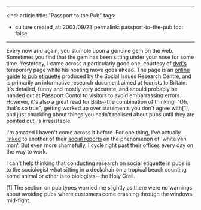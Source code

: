 -----
kind: article
title: "Passport to the Pub"
tags:
- culture
created_at: 2003/09/23
permalink: passport-to-the-pub
toc: false
-----

<p>Every now and again, you stumble upon a genuine gem on the web. Sometimes you find that the gem has been sitting under your nose for some time. Yesterday, I came across a particularly good one, courtesy of <a href="http://www.fuddland.org.uk/blog/">dvd's</a> temporary page while his hosting move goes ahead. The page is an <a href="http://www.sirc.org/publik/ptpintro.html">online guide to pub etiquette</a> produced by the Social Issues Research Centre, and is primarily an informative research document aimed at tourists to Britain. It's detailed, funny and mostly very accurate, and should probably be handed out at Passport Contol to visitors to avoid embarrassing errors. However, it's also a great read for Brits--the combination of thinking, "Oh, that's so true", getting worked up over statements you don't agree with[1], and just chuckling about things you hadn't realised about pubs until they are pointed out, is irresistable.</p>

<p>I'm amazed I haven't come across it before. For one thing, I've actually <a href="http://www.rousette.org.uk/blog/archives/some-thoughts-on-psychology-from-the-seat-of-a- recumbent-bike/">linked</a> to another of their <a href="http://www.sirc.org/publik/white_van_man.html">social reports</a> on the phenomenon of 'white van man'. But even more shamefully, I cycle right past their offices every day on the way to work.</p>

<p>I can't help thinking that conducting research on social etiquette in pubs is to the sociologist what sitting in a deckchair on a tropical beach counting some animal or other is to biologists--the Holy Grail.</p>

<p>[1] The section on pub types worried me slightly as there were no warnings about avoiding pubs where customers come crashing through the windows mid-fight.</p>


